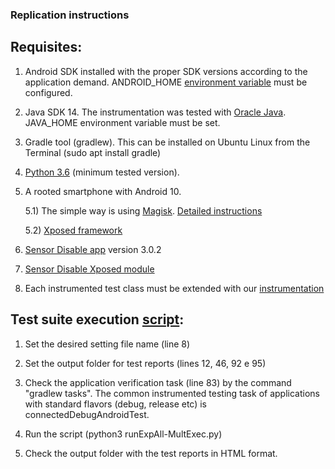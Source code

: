 ### Replication instructions

## Requisites:

1) Android SDK installed with the proper SDK versions according to the application demand. 
ANDROID_HOME [environment variable](https://developer.android.com/studio/command-line/variables) must be configured.

2) Java SDK 14. The instrumentation was tested with [Oracle Java](https://www.oracle.com/java/technologies/downloads/). JAVA_HOME environment
variable must be set.

3) Gradle tool (gradlew). This can be installed on Ubuntu Linux from the Terminal (sudo apt install gradle)

4) [Python 3.6](https://docs.python-guide.org/starting/install3/linux/) (minimum tested version). 

5) A rooted smartphone with Android 10. 

    5.1) The simple way is using [Magisk](https://magiskmanager.com/). [Detailed instructions](https://droidfeats.com/how-to-install-magisk/) 
    
    5.2) [Xposed framework](https://droidfeats.com/install-xposed-framework-on-android-10/)  

6) [Sensor Disable app](https://apkpure.com/br/xposed-sensor-disabler/com.mrchandler.disableprox) version 3.0.2 

7) [Sensor Disable Xposed module](https://github.com/wardellbagby/sensor-disabler)

6) Each instrumented test class must be extended with our [instrumentation]((https://github.com/eulerhm/samplingapptest/tree/master/TestInstrumentation) )


## Test suite execution [script](https://github.com/eulerhm/samplingapptest/blob/master/Scripts/runExpAll-MultiExec.py):

1) Set the desired setting file name (line 8)

2) Set the output folder for test reports (lines 12, 46, 92 e 95)

2) Check the application verification task (line 83) by the command "gradlew tasks". The 
common instrumented testing task of applications with standard flavors (debug, release etc) 
is connectedDebugAndroidTest.

4) Run the script (python3 runExpAll-MultExec.py)

5) Check the output folder with the test reports in HTML format.

